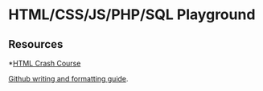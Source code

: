 # HTML/CSS/JS/PHP/SQL Playground

## Resources

*[HTML Crash Course](https://www.youtube.com/watch?v=UB1O30fR-EE)

[Github writing and formatting guide](https://docs.github.com/en/get-started/writing-on-github/getting-started-with-writing-and-formatting-on-github/basic-writing-and-formatting-syntax).